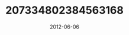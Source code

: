 ---
title: "207334802384563168"
cover: "2012-06-06 08.44.16 207334802384563168_46248401"
photo: "2012-06-06 08.44.16 207334802384563168_46248401"
date: "2012-06-06"
type: "photo"
---